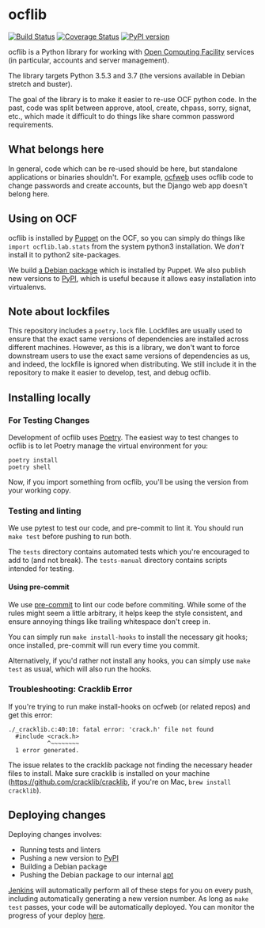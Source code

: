 # ocflib

[![Build Status](https://jenkins.ocf.berkeley.edu/buildStatus/icon?job=ocf/ocflib/master)](https://jenkins.ocf.berkeley.edu/job/ocf/job/ocflib/job/master)
[![Coverage Status](https://coveralls.io/repos/github/ocf/ocflib/badge.svg?branch=master)](https://coveralls.io/github/ocf/ocflib?branch=master)
[![PyPI version](https://badge.fury.io/py/ocflib.svg)](https://pypi.org/project/ocflib/)

ocflib is a Python library for working with [Open Computing Facility][ocf]
services (in particular, accounts and server management).

The library targets Python 3.5.3 and 3.7 (the versions available in Debian
stretch and buster).

The goal of the library is to make it easier to re-use OCF python code. In the
past, code was split between approve, atool, create, chpass, sorry, signat,
etc., which made it difficult to do things like share common password
requirements.

## What belongs here

In general, code which can be re-used should be here, but standalone
applications or binaries shouldn't. For example, [ocfweb][ocfweb] uses ocflib
code to change passwords and create accounts, but the Django web app doesn't
belong here.

## Using on OCF

ocflib is installed by [Puppet][puppet] on the OCF, so you can simply do things
like `import ocflib.lab.stats` from the system python3 installation. We _don't_
install it to python2 site-packages.

We build [a Debian package][debian-pkg] which is installed by Puppet. We also
publish new versions to [PyPI][pypi], which is useful because it allows easy
installation into virtualenvs.

## Note about lockfiles

This repository includes a `poetry.lock` file. Lockfiles are usually used to
ensure that the exact same versions of dependencies are installed across
different machines. However, as this is a library, we don't want to force
downstream users to use the exact same versions of dependencies as us, and
indeed, the lockfile is ignored when distributing. We still include it in the
repository to make it easier to develop, test, and debug ocflib.

## Installing locally

### For Testing Changes

Development of ocflib uses [Poetry](https://python-poetry.org/). The easiest way
to test changes to ocflib is to let Poetry manage the virtual environment for
you:

    poetry install
    poetry shell

Now, if you import something from ocflib, you'll be using the version from your
working copy.

### Testing and linting

We use pytest to test our code, and pre-commit to lint it. You should run
`make test` before pushing to run both.

The `tests` directory contains automated tests which you're encouraged to add to
(and not break). The `tests-manual` directory contains scripts intended for
testing.

#### Using pre-commit

We use [pre-commit][pre-commit] to lint our code before commiting. While some of
the rules might seem a little arbitrary, it helps keep the style consistent, and
ensure annoying things like trailing whitespace don't creep in.

You can simply run `make install-hooks` to install the necessary git hooks; once
installed, pre-commit will run every time you commit.

Alternatively, if you'd rather not install any hooks, you can simply use
`make test` as usual, which will also run the hooks.

### Troubleshooting: Cracklib Error

If you're trying to run make install-hooks on ocfweb (or related repos) and get
this error:

```
./_cracklib.c:40:10: fatal error: 'crack.h' file not found
  #include <crack.h>
           ^~~~~~~~~
  1 error generated.
```

The issue relates to the cracklib package not finding the necessary header files
to install. Make sure cracklib is installed on your machine
(https://github.com/cracklib/cracklib, if you're on Mac,
`brew install cracklib`).

## Deploying changes

Deploying changes involves:

- Running tests and linters
- Pushing a new version to [PyPI][pypi]
- Building a Debian package
- Pushing the Debian package to our internal [apt][apt]

[Jenkins][jenkins] will automatically perform all of these steps for you on
every push, including automatically generating a new version number. As long as
`make test` passes, your code will be automatically deployed. You can monitor
the progress of your deploy [here][jenkins].

[ocf]: https://www.ocf.berkeley.edu/
[ocfweb]: https://github.com/ocf/ocfweb/
[puppet]: https://github.com/ocf/puppet/
[pypi]: https://pypi.python.org/pypi/ocflib
[apt]: http://apt.ocf.berkeley.edu/
[jenkins]: https://jenkins.ocf.berkeley.edu/view/ocflib-deploy/
[debian-pkg]: http://apt.ocf.berkeley.edu/pool/main/p/python-ocflib/
[pre-commit]: http://pre-commit.com/


